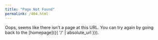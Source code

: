 ```yaml
---
title: "Page Not Found"
permalink: /404.html
---
```


Oops, seems like there isn't a page at this URL. You can try again by going back to the [homepage]({{ '/' | absolute_url }}). 

